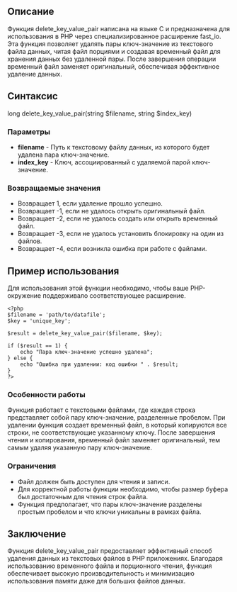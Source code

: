 ## Описание

Функция delete_key_value_pair написана на языке C и предназначена для использования в PHP через специализированное расширение fast_io. 
Эта функция позволяет удалять пары ключ-значение из текстового файла данных, читая файл порциями и создавая временный файл для хранения данных без удаленной пары. После завершения операции временный файл заменяет оригинальный, обеспечивая эффективное удаление данных.

## Синтаксис

long delete_key_value_pair(string $filename, string $index_key)


### Параметры

- **filename** - Путь к текстовому файлу данных, из которого будет удалена пара ключ-значение.
- **index_key** - Ключ, ассоциированный с удаляемой парой ключ-значение.

### Возвращаемые значения

- Возвращает 1, если удаление прошло успешно.
- Возвращает -1, если не удалось открыть оригинальный файл.
- Возвращает -2, если не удалось создать или открыть временный файл.
- Возвращает -3, если не удалось установить блокировку на один из файлов.
- Возвращает -4, если возникла ошибка при работе с файлами.

## Пример использования

Для использования этой функции необходимо, чтобы ваше PHP-окружение поддерживало соответствующее расширение.
```
<?php
$filename = 'path/to/datafile';
$key = 'unique_key';

$result = delete_key_value_pair($filename, $key);

if ($result == 1) {
    echo "Пара ключ-значение успешно удалена";
} else {
    echo "Ошибка при удалении: код ошибки " . $result;
}
?>
```

### Особенности работы

Функция работает с текстовыми файлами, где каждая строка представляет собой пару ключ-значение, разделенные пробелом. При удалении функция создает временный файл, в который копируются все строки, не соответствующие указанному ключу. После завершения чтения и копирования, временный файл заменяет оригинальный, тем самым удаляя указанную пару ключ-значение.

### Ограничения

- Файл должен быть доступен для чтения и записи.
- Для корректной работы функции необходимо, чтобы размер буфера был достаточным для чтения строк файла.
- Функция предполагает, что пары ключ-значение разделены простым пробелом и что ключи уникальны в рамках файла.

## Заключение

Функция delete_key_value_pair предоставляет эффективный способ удаления данных из текстовых файлов в PHP приложениях. Благодаря использованию временного файла и порционного чтения, функция обеспечивает высокую производительность и минимизацию использования памяти даже для больших файлов данных.
